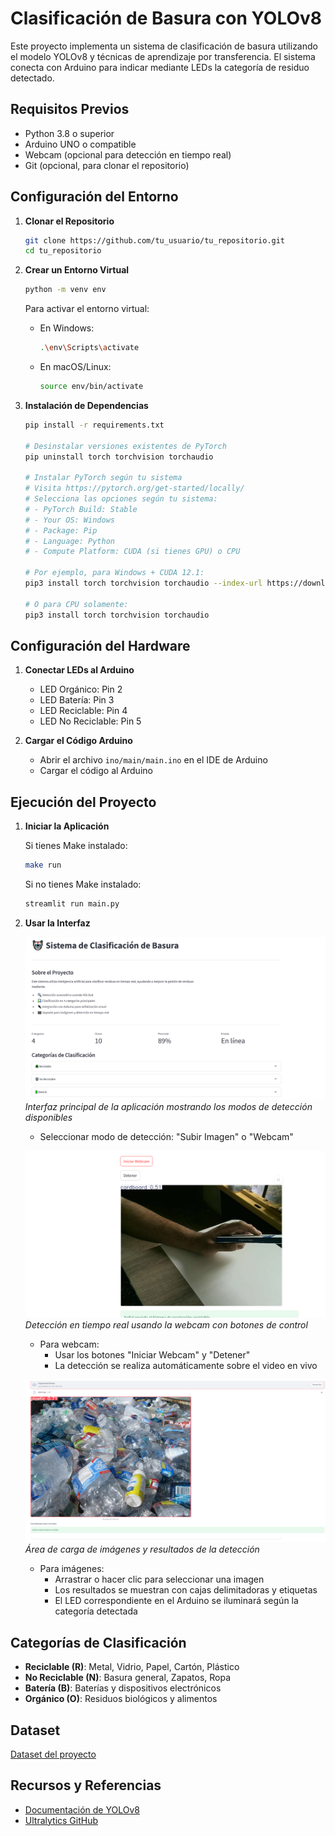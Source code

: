# Clasificación de Basura con YOLOv8

Este proyecto implementa un sistema de clasificación de basura utilizando el modelo YOLOv8 y técnicas de aprendizaje por transferencia. El sistema conecta con Arduino para indicar mediante LEDs la categoría de residuo detectado.

## Requisitos Previos

- Python 3.8 o superior
- Arduino UNO o compatible
- Webcam (opcional para detección en tiempo real)
- Git (opcional, para clonar el repositorio)

## Configuración del Entorno

1. **Clonar el Repositorio**

   ```bash
   git clone https://github.com/tu_usuario/tu_repositorio.git
   cd tu_repositorio
   ```

2. **Crear un Entorno Virtual**

   ```bash
   python -m venv env
   ```

   Para activar el entorno virtual:
   - En Windows:
     ```bash
     .\env\Scripts\activate
     ```
   - En macOS/Linux:
     ```bash
     source env/bin/activate
     ```

3. **Instalación de Dependencias**

   ```bash
   pip install -r requirements.txt
   
   # Desinstalar versiones existentes de PyTorch
   pip uninstall torch torchvision torchaudio
   
   # Instalar PyTorch según tu sistema
   # Visita https://pytorch.org/get-started/locally/
   # Selecciona las opciones según tu sistema:
   # - PyTorch Build: Stable
   # - Your OS: Windows
   # - Package: Pip
   # - Language: Python
   # - Compute Platform: CUDA (si tienes GPU) o CPU
   
   # Por ejemplo, para Windows + CUDA 12.1:
   pip3 install torch torchvision torchaudio --index-url https://download.pytorch.org/whl/cu121
   
   # O para CPU solamente:
   pip3 install torch torchvision torchaudio
   ```

## Configuración del Hardware

1. **Conectar LEDs al Arduino**
   - LED Orgánico: Pin 2
   - LED Batería: Pin 3
   - LED Reciclable: Pin 4
   - LED No Reciclable: Pin 5

2. **Cargar el Código Arduino**
   - Abrir el archivo `ino/main/main.ino` en el IDE de Arduino
   - Cargar el código al Arduino

## Ejecución del Proyecto

1. **Iniciar la Aplicación**

   Si tienes Make instalado:
   ```bash
   make run
   ```

   Si no tienes Make instalado:
   ```bash
   streamlit run main.py
   ```

2. **Usar la Interfaz**
   
   ![Interfaz Principal](./assets/images/inicio.png)
   *Interfaz principal de la aplicación mostrando los modos de detección disponibles*

   - Seleccionar modo de detección: "Subir Imagen" o "Webcam"

   ![Modo Webcam](./assets/images/webcam.png)
   *Detección en tiempo real usando la webcam con botones de control*

   - Para webcam: 
     - Usar los botones "Iniciar Webcam" y "Detener"
     - La detección se realiza automáticamente sobre el video en vivo

   ![Modo Imagen](./assets/images/deteccion_imagen.png)
   *Área de carga de imágenes y resultados de la detección*

   - Para imágenes: 
     - Arrastrar o hacer clic para seleccionar una imagen
     - Los resultados se muestran con cajas delimitadoras y etiquetas
     - El LED correspondiente en el Arduino se iluminará según la categoría detectada


## Categorías de Clasificación

- **Reciclable (R)**: Metal, Vidrio, Papel, Cartón, Plástico
- **No Reciclable (N)**: Basura general, Zapatos, Ropa
- **Batería (B)**: Baterías y dispositivos electrónicos
- **Orgánico (O)**: Residuos biológicos y alimentos

## Dataset

[Dataset del proyecto](https://universe.roboflow.com/ia-wx3de/clasificacion-de-basura-wxd8k)

## Recursos y Referencias

- [Documentación de YOLOv8](https://docs.ultralytics.com/)
- [Ultralytics GitHub](https://github.com/ultralytics/ultralytics)


